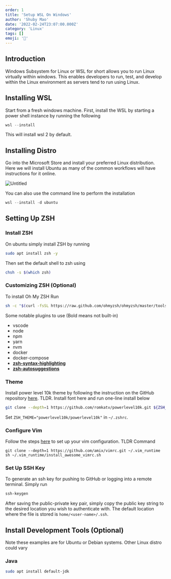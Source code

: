 ```yaml
---
order: 1
title: 'Setup WSL On Windows'
author: 'Shuby Mao'
date: '2022-02-24T23:07:00.000Z'
category: 'Linux'
tags: []
emoji: '🐧'
---
```

## Introduction

Windows Subsystem for Linux or WSL for short allows you to run Linux virtually within windows. This enables developers to run, test, and develop within the Linux environment as servers tend to run using Linux.

## Installing WSL

Start from a fresh windows machine. First, install the WSL by starting a power shell instance by running the following

```powershell
wsl --install
```

This will install wsl 2 by default.

## Installing Distro

Go into the Microsoft Store and install your preferred Linux distribution. Here we will install Ubuntu as many of the common workflows will have instructions for it online.

![Untitled](Setup%20WSL%20%20a5a48/Untitled.png)

You can also use the command line to perform the installation

```powershell
wsl --install -d ubuntu 
```

## Setting Up ZSH

### Install ZSH

On ubuntu simply install ZSH by running 

```bash
sudo apt install zsh -y
```

Then set the default shell to zsh using

```bash
chsh -s $(which zsh)
```

### Customizing ZSH (Optional)

To install Oh My ZSH Run

```bash
sh -c "$(curl -fsSL https://raw.github.com/ohmyzsh/ohmyzsh/master/tools/install.sh)"
```

Some notable plugins to use (Bold means not built-in)

- vscode
- node
- npm
- yarn
- nvm
- docker
- docker-compose
- **[zsh-syntax-highlighting](https://github.com/zsh-users/zsh-syntax-highlighting/blob/master/INSTALL.md)**
- **[zsh-autosuggestions](https://github.com/zsh-users/zsh-autosuggestions/blob/master/INSTALL.md#oh-my-zsh)**

### Theme

Install power level 10k theme by following the instruction on the GitHub repository [here](https://github.com/romkatv/powerlevel10k#oh-my-zsh). TLDR. Install font here and run one-line install below

```bash
git clone --depth=1 https://github.com/romkatv/powerlevel10k.git ${ZSH_CUSTOM:-$HOME/.oh-my-zsh/custom}/themes/powerlevel10k
```

Set `ZSH_THEME="powerlevel10k/powerlevel10k"` in `~/.zshrc`.

### Configure Vim

Follow the steps [here](https://github.com/amix/vimrc) to set up your vim configuration. TLDR Command

```
git clone --depth=1 https://github.com/amix/vimrc.git ~/.vim_runtime
sh ~/.vim_runtime/install_awesome_vimrc.sh
```

### Set Up SSH Key

To generate an ssh key for pushing to GitHub or logging into a remote terminal. Simply run 

```powershell
ssh-keygen
```

After saving the public-private key pair, simply copy the public key string to the desired location you wish to authenticate with. The default location where the file is stored is `home/<user-name>/.ssh`.

## Install Development Tools (Optional)

Note these examples are for Ubuntu or Debian systems. Other Linux distro could vary

### Java

```bash
sudo apt install default-jdk
```